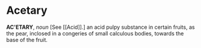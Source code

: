 # Acetary

**AC'ETARY**, _noun_ \[See [[Acid]].\] an acid pulpy substance in certain fruits, as the pear, inclosed in a congeries of small calculous bodies, towards the base of the fruit.